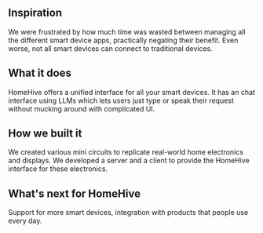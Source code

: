## Inspiration
We were frustrated by how much time was wasted between managing all the different smart device apps, practically negating their benefit. Even worse, not all smart devices can connect to traditional devices.

## What it does
HomeHive offers a unified interface for all your smart devices. It has an chat interface using LLMs which lets users just type or speak their request without mucking around with complicated UI.

## How we built it
We created various mini circuits to replicate real-world home electronics and displays. We developed a server and a client to provide the HomeHive interface for these electronics.

## What's next for HomeHive
Support for more smart devices, integration with products that people use every day.
